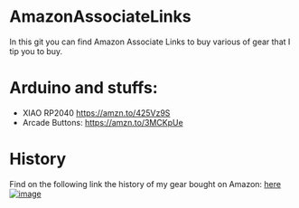 # AmazonAssociateLinks
In this git you can find Amazon Associate Links to buy various of gear that I tip you to buy.



# Arduino and stuffs:

- XIAO RP2040 https://amzn.to/425Vz9S 
- Arcade Buttons: https://amzn.to/3MCKpUe


# History 

Find on the following link the history of my gear bought on Amazon: [here](BoughtHistory.md)  
[![image](https://github.com/EloiStree/AmazonAssociateLinks/assets/20149493/0ee61ebc-a4c9-4930-9024-1ac0476bca83)](https://github.com/EloiStree/AmazonAssociateLinks/blob/main/BoughtHistory.md)

